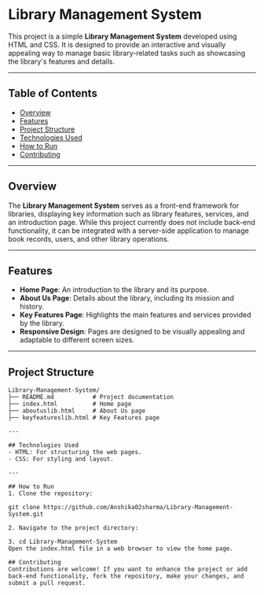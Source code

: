 # Library Management System

This project is a simple **Library Management System** developed using HTML and CSS. It is designed to provide an interactive and visually appealing way to manage basic library-related tasks such as showcasing the library's features and details.

---

## Table of Contents
- [Overview](#overview)
- [Features](#features)
- [Project Structure](#project-structure)
- [Technologies Used](#technologies-used)
- [How to Run](#how-to-run)
- [Contributing](#contributing)

---

## Overview

The **Library Management System** serves as a front-end framework for libraries, displaying key information such as library features, services, and an introduction page. While this project currently does not include back-end functionality, it can be integrated with a server-side application to manage book records, users, and other library operations.

---

## Features

- **Home Page**: An introduction to the library and its purpose.
- **About Us Page**: Details about the library, including its mission and history.
- **Key Features Page**: Highlights the main features and services provided by the library.
- **Responsive Design**: Pages are designed to be visually appealing and adaptable to different screen sizes.

---

## Project Structure

```plaintext
Library-Management-System/
├── README.md           # Project documentation
├── index.html          # Home page
├── aboutuslib.html     # About Us page
├── keyfeatureslib.html # Key Features page

---

## Technologies Used
- HTML: For structuring the web pages.
- CSS: For styling and layout.

---

## How to Run
1. Clone the repository:

git clone https://github.com/Anshika02sharma/Library-Management-System.git

2. Navigate to the project directory:

3. cd Library-Management-System
Open the index.html file in a web browser to view the home page.

## Contributing
Contributions are welcome! If you want to enhance the project or add back-end functionality, fork the repository, make your changes, and submit a pull request.
